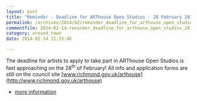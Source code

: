 ```yaml
---
layout: post
title: "Reminder - Deadline for ARThouse Open Studios - 28 February 2014"
permalink: /archives/2014/02/reminder_deadline_for_arthouse_open_studios_28_feb.html
commentfile: 2014-02-14-reminder_deadline_for_arthouse_open_studios_28_feb
category: around_town
date: 2014-02-14 11:33:46

---
```


The deadline for artists to apply to take part in ARThouse Open Studios is fast approaching on the 28<sup>th</sup> of February! All info and application forms are still on the council site [www.richmond.gov.uk/arthouse](http://www.richmond.gov.uk/arthouse)

-   [more information](/archives/2014/01/apply_now_to_join_arthouse_open_studios_festival_2.html)
